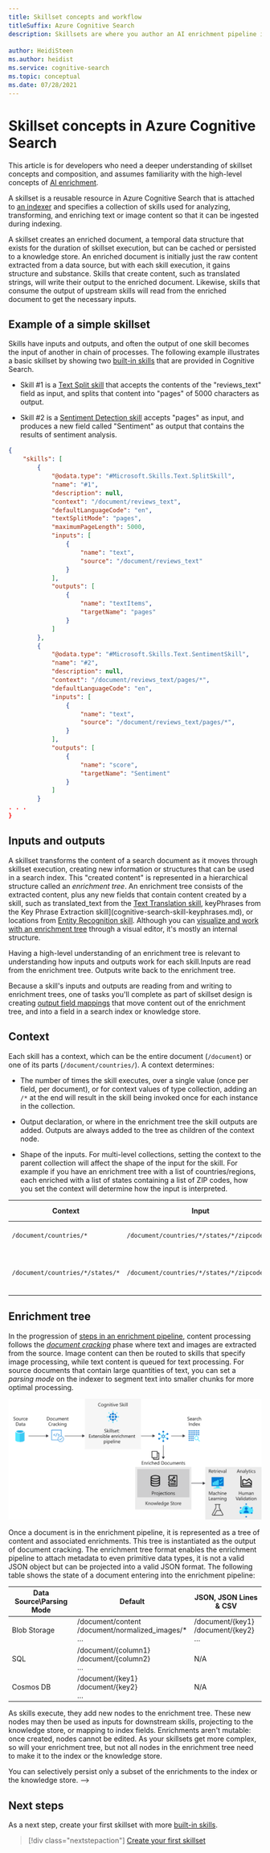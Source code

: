 ```yaml
---
title: Skillset concepts and workflow
titleSuffix: Azure Cognitive Search
description: Skillsets are where you author an AI enrichment pipeline in Azure Cognitive Search. Learn important concepts and details about skillset composition.

author: HeidiSteen
ms.author: heidist
ms.service: cognitive-search
ms.topic: conceptual
ms.date: 07/28/2021
---
```


# Skillset concepts in Azure Cognitive Search

This article is for developers who need a deeper understanding of skillset concepts and composition, and assumes familiarity with the high-level concepts of [AI enrichment](cognitive-search-concept-intro.md).

A skillset is a reusable resource in Azure Cognitive Search that is attached to [an indexer](search-indexer-overview.md) and specifies a collection of skills used for analyzing, transforming, and enriching text or image content so that it can be ingested during indexing. 

A skillset creates an enriched document, a temporal data structure that exists for the duration of skillset execution, but can be cached or persisted to a knowledge store. An enriched document is initially just the raw content extracted from a data source, but with each skill execution, it gains structure and substance. Skills that create content, such as translated strings, will write their output to the enriched document. Likewise, skills that consume the output of upstream skills will read from the enriched document to get the necessary inputs.

## Example of a simple skillset

Skills have inputs and outputs, and often the output of one skill becomes the input of another in chain of processes. The following example illustrates a basic skillset by showing two [built-in skills](cognitive-search-predefined-skills.md) that are provided in Cognitive Search.

+ Skill #1 is a [Text Split skill](cognitive-search-skill-textsplit.md) that accepts the contents of the "reviews_text" field as input, and splits that content into "pages" of 5000 characters as output.

+ Skill #2 is a [Sentiment Detection skill](cognitive-search-skill-sentiment.md) accepts "pages" as input, and produces a new field called "Sentiment" as output that contains the results of sentiment analysis.

```json
{
    "skills": [
        {
            "@odata.type": "#Microsoft.Skills.Text.SplitSkill",
            "name": "#1",
            "description": null,
            "context": "/document/reviews_text",
            "defaultLanguageCode": "en",
            "textSplitMode": "pages",
            "maximumPageLength": 5000,
            "inputs": [
                {
                    "name": "text",
                    "source": "/document/reviews_text"
                }
            ],
            "outputs": [
                {
                    "name": "textItems",
                    "targetName": "pages"
                }
            ]
        },
        {
            "@odata.type": "#Microsoft.Skills.Text.SentimentSkill",
            "name": "#2",
            "description": null,
            "context": "/document/reviews_text/pages/*",
            "defaultLanguageCode": "en",
            "inputs": [
                {
                    "name": "text",
                    "source": "/document/reviews_text/pages/*",
                }
            ],
            "outputs": [
                {
                    "name": "score",
                    "targetName": "Sentiment"
                }
            ]
        }
. . . 
}
```

## Inputs and outputs

A skillset transforms the content of a search document as it moves through skillset execution, creating new information or structures that can be used in a search index. This "created content" is represented in a hierarchical structure called an *enrichment tree*. An enrichment tree consists of the extracted content, plus any new fields that contain content created by a skill, such as translated_text from the [Text Translation skill](cognitive-search-skill-text-translation[]), keyPhrases from the Key Phrase Extraction skill](cognitive-search-skill-keyphrases.md), or locations from [Entity Recognition skill](cognitive-search-skill-entity-recognition-v3.md). Although you can [visualize and work with an enrichment tree](cognitive-search-debug-session.md) through a visual editor, it's mostly an internal structure. 

Having a high-level understanding of an enrichment tree is relevant to understanding how inputs and outputs work for each skill.Inputs are read from the enrichment tree. Outputs write back to the enrichment tree. 

Because a skill's inputs and outputs are reading from and writing to enrichment trees, one of tasks you'll complete as part of skillset design is creating [output field mappings](cognitive-search-output-field-mapping.md) that move content out of the enrichment tree, and into a field in a search index or knowledge store.

## Context

Each skill has a context, which can be the entire document (`/document`) or one of its parts (`/document/countries/`). A context determines:

+ The number of times the skill executes, over a single value (once per field, per document), or for context values of type collection, adding an `/*` at the end will result in the skill being invoked once for each instance in the collection. 

+ Output declaration, or where in the enrichment tree the skill outputs are added. Outputs are always added to the tree as children of the context node.

+ Shape of the inputs. For multi-level collections, setting the context to the parent collection will affect the shape of the input for the skill. For example if you have an enrichment tree with a list of countries/regions, each enriched with a list of states containing a list of ZIP codes, how you set the context will determine how the input is interpreted.

|Context|Input|Shape of Input|Skill Invocation|
|-------|-----|--------------|----------------|
|`/document/countries/*` |`/document/countries/*/states/*/zipcodes/*` |A list of all ZIP codes in the country/region |Once per country/region |
|`/document/countries/*/states/*` |`/document/countries/*/states/*/zipcodes/*` |A list of ZIP codes in the state | Once per combination of country/region and state|

## Enrichment tree

In the progression of [steps in an enrichment pipeline](cognitive-search-concept-intro.md#enrichment-steps), content processing follows the [*document cracking*](search-indexer-overview.md#document-cracking) phase where text and images are extracted from the source. Image content can then be routed to skills that specify image processing, while text content is queued for text processing. For source documents that contain large quantities of text, you can set a *parsing mode* on the indexer to segment text into smaller chunks for more optimal processing. 

![Knowledge store in pipeline diagram](./media/knowledge-store-concept-intro/knowledge-store-concept-intro.svg "Knowledge store in pipeline diagram")

Once a document is in the enrichment pipeline, it is represented as a tree of content and associated enrichments. This tree is instantiated as the output of document cracking.  The enrichment tree format enables the enrichment pipeline to attach metadata to even primitive data types, it is not a valid JSON object but can be projected into a valid JSON format. The following table shows the state of a document entering into the enrichment pipeline:

|Data Source\Parsing Mode|Default|JSON, JSON Lines & CSV|
|---|---|---|
|Blob Storage|/document/content<br>/document/normalized_images/*<br>…|/document/{key1}<br>/document/{key2}<br>…|
|SQL|/document/{column1}<br>/document/{column2}<br>…|N/A |
|Cosmos DB|/document/{key1}<br>/document/{key2}<br>…|N/A|

 As skills execute, they add new nodes to the enrichment tree. These new nodes may then be used as inputs for downstream skills, projecting to the knowledge store, or mapping to index fields. Enrichments aren't mutable: once created, nodes cannot be edited. As your skillsets get more complex, so will your enrichment tree, but not all nodes in the enrichment tree need to make it to the index or the knowledge store. 

You can selectively persist only a subset of the enrichments to the index or the knowledge store. -->

## Next steps

As a next step, create your first skillset with more [built-in skills](cognitive-search-predefined-skills.md).

> [!div class="nextstepaction"]
> [Create your first skillset](cognitive-search-defining-skillset.md)
